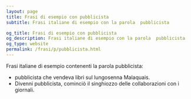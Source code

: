 ```yaml
---
layout: page
title: Frasi di esempio con pubblicista 
subtitle: Frasi italiane di esempio con la parola  pubblicista

og_title: Frasi di esempio con pubblicista 
og_description: Frasi italiane di esempio con la parola  pubblicista
og_type: website
permalink: /frasi/p/pubblicista.html
---
```


Frasi italiane di esempio contenenti la parola pubblicista:


- pubblicista che vendeva libri sul lungosenna Malaquais.
- Divenni pubblicista, cominciò il singhiozzo delle collaborazioni con i giornali.
